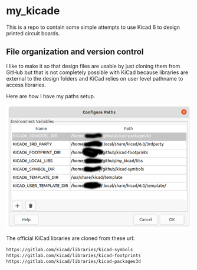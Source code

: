 #               my_kicade

This is a repo to contain some simple attempts to use Kicad 6 to design printed circuit boards.

## File organization and version control

I like to make it so that design files are usable by just cloning them from GitHub but that is not completely possible with KiCad because libraries are external to the design folders and KiCad relies on user level pathname to access libraries.

Here are how I have my paths setup.

<img src="images/paths.png">

The official KiCad libraries are cloned from these url:

    https://gitlab.com/kicad/libraries/kicad-symbols
    https://gitlab.com/kicad/libraries/kicad-footprints
    https://gitlab.com/kicad/libraries/kicad-packages3d





